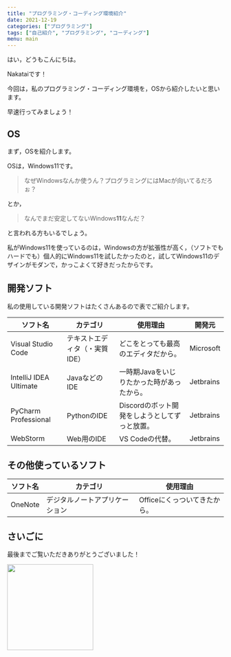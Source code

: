 ```yaml
---
title: "プログラミング・コーディング環境紹介"
date: 2021-12-19
categories: ["プログラミング"]
tags: ["自己紹介", "プログラミング", "コーディング"]
menu: main
---
```


はい，どうもこんにちは。

Nakataiです！

今回は，私のプログラミング・コーディング環境を，OSから紹介したいと思います。

早速行ってみましょう！

## OS

まず，OSを紹介します。

OSは，Windows11です。

> なぜWindowsなんか使うん？プログラミングにはMacが向いてるだろぉ？

とか，

> なんでまだ安定してないWindows**11**なんだ？

と言われる方もいるでしょう。

私がWindows11を使っているのは，Windowsの方が拡張性が高く，（ソフトでもハードでも）個人的にWindows11を試したかったのと，試してWindows11のデザインがモダンで，かっこよくて好きだったからです。

## 開発ソフト

私の使用している開発ソフトはたくさんあるので表でご紹介します。

| ソフト名                   | カテゴリ             | 使用理由                       | 開発元       |
| ---------------------- | ---------------- | -------------------------- | --------- |
| Visual Studio Code     | テキストエディタ（・実質IDE） | どこをとっても最高のエディタだから。         | Microsoft |
| IntelliJ IDEA Ultimate | JavaなどのIDE       | 一時期Javaをいじりたかった時があったから。    | Jetbrains |
| PyCharm Professional   | PythonのIDE       | Discordのボット開発をしようとしてずっと放置。 | Jetbrains |
| WebStorm               | Web用のIDE         | VS Codeの代替。                | Jetbrains |


## その他使っているソフト

| ソフト名 | カテゴリ | 使用理由 |
| ---- | ---- | ---- |
|   OneNote   |  デジタルノートアプリケーション    |   Officeにくっついてきたから。   |

## さいごに

最後までご覧いただきありがとうございました！

<img src="https://i.imgur.com/NA6RKr1.png" width="200">

<Disqus>
